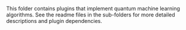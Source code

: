 This folder contains plugins that implement quantum machine learning algorithms.
See the readme files in the sub-folders for more detailed descriptions and plugin dependencies.
